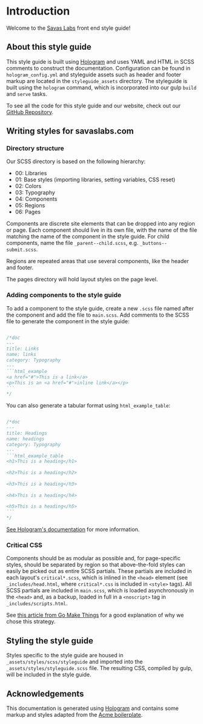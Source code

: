 # Introduction

Welcome to the [Savas Labs](https://savaslabs.com) front end style guide!

## About this style guide

This style guide is built using [Hologram](http://github.com/trulia/hologram) and uses YAML and HTML in SCSS comments to construct the documentation. Configuration can be found in `hologram_config.yml` and styleguide assets such as header and footer markup are located in the `styleguide_assets` directory. The styleguide is built using the `hologram` command, which is incorporated into our gulp `build` and `serve` tasks.

To see all the code for this style guide and our website, check out our [GitHub Repository](https://github.com/savaslabs/savaslabs.github.io).

## Writing styles for savaslabs.com

### Directory structure

Our SCSS directory is based on the following hierarchy:

- 00: Libraries
- 01: Base styles (importing libraries, setting variables, CSS reset)
- 02: Colors
- 03: Typography
- 04: Components
- 05: Regions
- 06: Pages

Components are discrete site elements that can be dropped into any region or page. Each component should live in its own file, with the name of the file matching the name of the component in the style guide. For child components, name the file `_parent--child.scss`, e.g. `_buttons--submit.scss`.

Regions are repeated areas that use several components, like the header and footer.

The pages directory will hold layout styles on the page level.

### Adding components to the style guide

To add a component to the style guide, create a new `.scss` file named after the component and add the file to `main.scss`. Add comments to the SCSS file to generate the component in the style guide:

```css

​/*doc
​---
​title: Links
​name: links
​category: Typography
​---
​```html_example
​<a href="#">This is a link</a>
​<p>This is an <a href="#">inline link</a></p>
​```
​*/
```

You can also generate a tabular format using `html_example_table`:

```css

​/*doc
​---
​title: Headings
​name: headings
​category: Typography
​---
​```html_example_table
​<h1>This is a heading</h1>
​
​<h2>This is a heading</h2>
​
​<h3>This is a heading</h3>
​
​<h4>This is a heading</h4>
​
​<h5>This is a heading</h5>
​```
​*/

```

[See Hologram's documentation](https://github.com/trulia/hologram#documenting-your-styles-and-components) for more information.

### Critical CSS

Components should be as modular as possible and, for page-specific styles, should be separated by region so that above-the-fold styles can easily be picked out as entire SCSS partials. These partials are included in each layout's `critical*.scss`, which is inlined in the `<head>` element (see `_includes/head.html`, where `critical*.css` is included in `<style>` tags). All SCSS partials are included in `main.scss`, which is loaded asynchronously in the `<head>` and, as a backup, loaded in full in a `<noscript>` tag in `_includes/scripts.html`.

See [this article from Go Make Things](https://gomakethings.com/inlining-critical-css-for-better-web-performance/) for a good explanation of why we chose this strategy.

## Styling the style guide

Styles specific to the style guide are housed in `_assets/styles/scss/styleguide` and imported into the `_assets/styles/styleguide.scss` file. The resulting CSS, compiled by gulp, will be included in the style guide.

## Acknowledgements

This documentation is generated using [Hologram](http://github.com/trulia/hologram) and contains some markup and styles adapted from the [Acme boilerplate](https://github.com/mattrothenberg/styleguide-boilerplate).